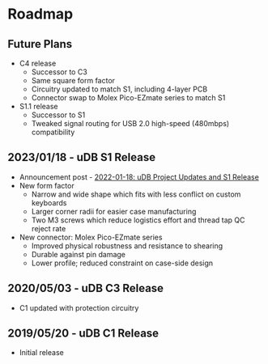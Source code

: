 # Roadmap

## Future Plans 
* C4 release
  * Successor to C3 
  * Same square form factor
  * Circuitry updated to match S1, including 4-layer PCB
  * Connector swap to Molex Pico-EZmate series to match S1
* S1.1 release
  * Successor to S1
  * Tweaked signal routing for USB 2.0 high-speed (480mbps) compatibility

## 2023/01/18 - uDB S1 Release
* Announcement post - [2022-01-18: uDB Project Updates and S1 Release](announcements/announcement-20230118.md)
* New form factor
  * Narrow and wide shape which fits with less conflict on custom keyboards
  * Larger corner radii for easier case manufacturing
  * Two M3 screws which reduce logistics effort and thread tap QC reject rate
* New connector: Molex Pico-EZmate series
  * Improved physical robustness and resistance to shearing
  * Durable against pin damage
  * Lower profile; reduced constraint on case-side design

## 2020/05/03 - uDB C3 Release
* C1 updated with protection circuitry

## 2019/05/20 - uDB C1 Release
* Initial release



